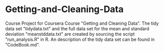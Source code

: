 # Getting-and-Cleaning-Data
Course Project for Coursera Course "Getting and Cleaning Data". 
The tidy data set "tidydata.txt" and the full data set for the mean and standard deviation "meanstddata.txt" 
are created by sourcing the script "run_analysis.R" in R. 
An description of the tidy data set can be found in "CodeBook.md".
